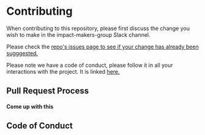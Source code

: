 # Contributing

When contributing to this repository, please first discuss the change you wish to make in the impact-makers-group Slack channel.

Please check the [repo's issues page to see if your change has already been sugggested.](https://github.com/impactmakers/climatechoice/issues)

Please note we have a code of conduct, please follow it in all your interactions with the project. It is linked [here.](https://docs.google.com/document/d/1pLXw1Qw69zeir3bTM3sbUkszy_RKN5qtWuP-jEbl5BU/edit?ts=5cd3049a#heading=h.2cu8fge9g0tm)

## Pull Request Process

<!---
//TODO: come up with this
-->

#### Come up with this

## Code of Conduct

<!---
//TODO: Link directly to CoC page or type out explicitly?
-->

